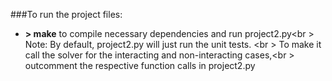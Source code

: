 ###To run the project files:
* **> make** to compile necessary dependencies and run project2.py<br \>
             Note: By default, project2.py will just run the unit tests. <br \>
             To make it call the solver for the interacting and non-interacting cases,<br \>
             outcomment the respective function calls in project2.py

